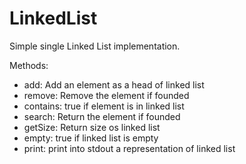 # LinkedList

Simple single Linked List implementation.

Methods:

- add: Add an element as a head of linked list
- remove: Remove the element if founded
- contains: true if element is in linked list
- search: Return the element if founded
- getSize: Return size os linked list
- empty: true if linked list is empty
- print: print into stdout a representation of linked list